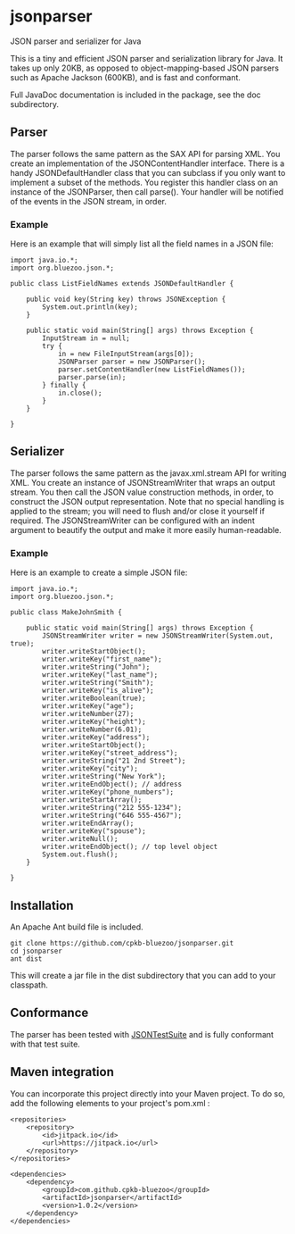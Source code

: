 # jsonparser
JSON parser and serializer for Java

This is a tiny and efficient JSON parser and serialization library for Java.
It takes up only 20KB, as opposed to object-mapping-based JSON parsers such as
Apache Jackson (600KB), and is fast and conformant.

Full JavaDoc documentation is included in the package, see the doc subdirectory.

## Parser
The parser follows the same pattern as the SAX API for parsing XML.
You create an implementation of the JSONContentHandler interface.
There is a handy JSONDefaultHandler class that you can subclass if you
only want to implement a subset of the methods. You register this
handler class on an instance of the JSONParser, then call parse().
Your handler will be notified of the events in the JSON stream, in order.

### Example
Here is an example that will simply list all the field names in a JSON file:

    import java.io.*;
    import org.bluezoo.json.*;
    
    public class ListFieldNames extends JSONDefaultHandler {
    
        public void key(String key) throws JSONException {
            System.out.println(key);
        }
    
        public static void main(String[] args) throws Exception {
            InputStream in = null;
            try {
                in = new FileInputStream(args[0]);
                JSONParser parser = new JSONParser();
                parser.setContentHandler(new ListFieldNames());
                parser.parse(in);
            } finally {
                in.close();
            }
        }
    
    }

## Serializer
The parser follows the same pattern as the javax.xml.stream API for writing XML.
You create an instance of JSONStreamWriter that wraps an output stream.
You then call the JSON value construction methods, in order, to construct
the JSON output representation.
Note that no special handling is applied to the stream; you will need to flush
and/or close it yourself if required.
The JSONStreamWriter can be configured with an indent argument to beautify
the output and make it more easily human-readable.

### Example
Here is an example to create a simple JSON file:

    import java.io.*;
    import org.bluezoo.json.*;
    
    public class MakeJohnSmith {
    
        public static void main(String[] args) throws Exception {
            JSONStreamWriter writer = new JSONStreamWriter(System.out, true);
            writer.writeStartObject();
            writer.writeKey("first_name");
            writer.writeString("John");
            writer.writeKey("last_name");
            writer.writeString("Smith");
            writer.writeKey("is_alive");
            writer.writeBoolean(true);
            writer.writeKey("age");
            writer.writeNumber(27);
            writer.writeKey("height");
            writer.writeNumber(6.01);
            writer.writeKey("address");
            writer.writeStartObject();
            writer.writeKey("street_address");
            writer.writeString("21 2nd Street");
            writer.writeKey("city");
            writer.writeString("New York");
            writer.writeEndObject(); // address
            writer.writeKey("phone_numbers");
            writer.writeStartArray();
            writer.writeString("212 555-1234");
            writer.writeString("646 555-4567");
            writer.writeEndArray();
            writer.writeKey("spouse");
            writer.writeNull();
            writer.writeEndObject(); // top level object
            System.out.flush();
        }
    
    }

## Installation
An Apache Ant build file is included.

    git clone https://github.com/cpkb-bluezoo/jsonparser.git
    cd jsonparser
    ant dist

This will create a jar file in the dist subdirectory that you can add to your classpath.

## Conformance
The parser has been tested with [JSONTestSuite](https://github.com/nst/JSONTestSuite)
and is fully conformant with that test suite.

## Maven integration
You can incorporate this project directly into your Maven project.
To do so, add the following elements to your project's pom.xml :

    <repositories>
        <repository>
            <id>jitpack.io</id>
            <url>https://jitpack.io</url>
        </repository>
    </repositories>

    <dependencies>
        <dependency>
            <groupId>com.github.cpkb-bluezoo</groupId>
            <artifactId>jsonparser</artifactId>
            <version>1.0.2</version>
        </dependency>
    </dependencies>

